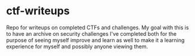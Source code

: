 # ctf-writeups
Repo for writeups on completed CTFs and challenges.
My goal with this is to have an archive on security challenges I've completed both for the purpose of seeing myself improve and learn as well to make it a learning experience for myself and possibly anyone viewing them.

